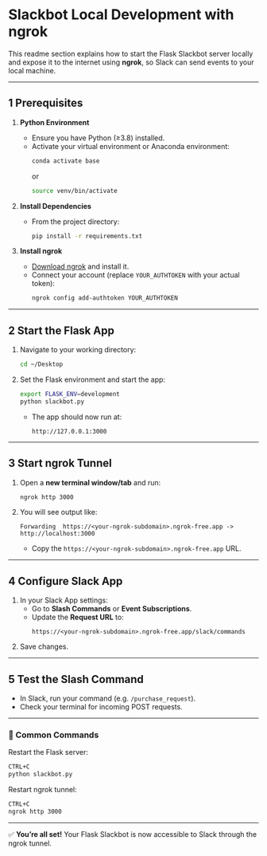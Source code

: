 # Slackbot Local Development with ngrok

This readme section explains how to start the Flask Slackbot server locally and expose it to the internet using **ngrok**, so Slack can send events to your local machine.

---

## 1 Prerequisites

1. **Python Environment**

   - Ensure you have Python (≥3.8) installed.
   - Activate your virtual environment or Anaconda environment:
     ```bash
     conda activate base
     ```
     or
     ```bash
     source venv/bin/activate
     ```

2. **Install Dependencies**

   - From the project directory:
     ```bash
     pip install -r requirements.txt
     ```

3. **Install ngrok**

   - [Download ngrok](https://ngrok.com/download) and install it.
   - Connect your account (replace `YOUR_AUTHTOKEN` with your actual token):
     ```bash
     ngrok config add-authtoken YOUR_AUTHTOKEN
     ```

---

## 2 Start the Flask App

1. Navigate to your working directory:

   ```bash
   cd ~/Desktop
   ```

2. Set the Flask environment and start the app:

   ```bash
   export FLASK_ENV=development
   python slackbot.py
   ```

   - The app should now run at:
     ```
     http://127.0.0.1:3000
     ```

---

## 3 Start ngrok Tunnel

1. Open a **new terminal window/tab** and run:
   ```bash
   ngrok http 3000
   ```
2. You will see output like:
   ```
   Forwarding  https://<your-ngrok-subdomain>.ngrok-free.app -> http://localhost:3000
   ```
   - Copy the `https://<your-ngrok-subdomain>.ngrok-free.app` URL.

---

## 4 Configure Slack App

1. In your Slack App settings:
   - Go to **Slash Commands** or **Event Subscriptions**.
   - Update the **Request URL** to:
     ```
     https://<your-ngrok-subdomain>.ngrok-free.app/slack/commands
     ```
2. Save changes.

---

## 5 Test the Slash Command

- In Slack, run your command (e.g. `/purchase_request`).
- Check your terminal for incoming POST requests.

---

### 🔄 Common Commands

Restart the Flask server:

```bash
CTRL+C
python slackbot.py
```

Restart ngrok tunnel:

```bash
CTRL+C
ngrok http 3000
```

---

✅ **You’re all set!** Your Flask Slackbot is now accessible to Slack through the ngrok tunnel.

